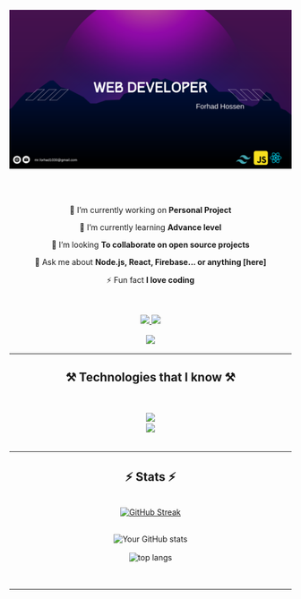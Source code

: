 [![Less Than Jake — Scott Farcas Takes It On The Chin](https://raw.githubusercontent.com/forhadhossen1/forhadhossen1/main/github%20banner.png)](profile.php?id=100085288886971)

<br/>
<br/>
<div align="center">
 
 🔭 I’m currently working on **Personal Project**
 
 🌱 I’m currently learning **Advance level**

 👯 I’m looking **To collaborate on open source projects**

💬 Ask me about **Node.js, React, Firebase... or anything [here]**

⚡ Fun fact **I love coding**

 </div>

 <br/>
<br/>
 
<div align="center"> 
  <a href="mailto:mr.forhad1030@gmail.com">
    <img src="https://img.shields.io/badge/Gmail-333333?style=for-the-badge&logo=gmail&logoColor=red" />
  </a>
  <a href="https://www.linkedin.com/in/forhadhossen1/" target="_blank">
    <img src="https://img.shields.io/badge/LinkedIn-0077B5?style=for-the-badge&logo=linkedin&logoColor=white" target="_blank" />
  </a>
  
<br/>
<br/>

<a href="https://www.facebook.com/profile.php?id=100085288886971" target="_blank">
  <img src="https://img.shields.io/badge/Facebook-1877F2?style=for-the-badge&logo=facebook&logoColor=white" target="_blank" />
</a>

</div>
 <hr/>
 
<h2 align="center">⚒️ Technologies that I know ⚒️</h2>
<br/>
<br/>
<div align="center">
    <img src="https://skillicons.dev/icons?i=html,css,figma,tailwind,bootstrap,mui,git,react" /> <br>
    <img src="https://skillicons.dev/icons?i=nodejs,javascript,express,firebase,mongodb,nextjs" /><br>
</div>

<br/>
<hr/>

<div align="center">

 <h2 align="center">⚡ Stats ⚡</h2>
  <br>
  <a href="https://git.io/streak-stats"><img src="https://github-readme-streak-stats.herokuapp.com?user=forhadhossen1&theme=tokyonight-duo&border_radius=4.6" alt="GitHub Streak" /></a>

  <br/>
  <br/>

  ![Your GitHub stats](https://github-readme-stats.vercel.app/api?username=forhadhossen1&show_icons=true&theme=radical)
<br/>
</div>

<div align=center>
  <img align="center" src="https://github-readme-stats-salesp07.vercel.app/api/top-langs/?username=forhadhossen1&hide=HTML&langs_count=8&layout=compact&theme=react&border_radius=10&size_weight=0.5&count_weight=0.5&exclude_repo=github-readme-stats" alt="top langs" />

</div>
<br/><br/>
<hr/>
<br/>
<br/>
